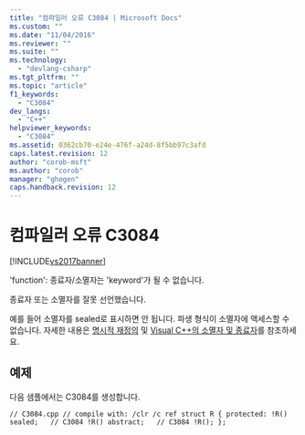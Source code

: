 ```yaml
---
title: "컴파일러 오류 C3084 | Microsoft Docs"
ms.custom: ""
ms.date: "11/04/2016"
ms.reviewer: ""
ms.suite: ""
ms.technology: 
  - "devlang-csharp"
ms.tgt_pltfrm: ""
ms.topic: "article"
f1_keywords: 
  - "C3084"
dev_langs: 
  - "C++"
helpviewer_keywords: 
  - "C3084"
ms.assetid: 0362cb70-e24e-476f-a24d-8f5bb97c3afd
caps.latest.revision: 12
author: "corob-msft"
ms.author: "corob"
manager: "ghogen"
caps.handback.revision: 12
---
```

# 컴파일러 오류 C3084
[!INCLUDE[vs2017banner](../../assembler/inline/includes/vs2017banner.md)]

'function': 종료자\/소멸자는 'keyword'가 될 수 없습니다.  
  
 종료자 또는 소멸자를 잘못 선언했습니다.  
  
 예를 들어 소멸자를 sealed로 표시하면 안 됩니다.  파생 형식이 소멸자에 액세스할 수 없습니다.  자세한 내용은 [명시적 재정의](../../windows/explicit-overrides-cpp-component-extensions.md) 및 [Visual C\+\+의 소멸자 및 종료자](../../misc/destructors-and-finalizers-in-visual-cpp.md)를 참조하세요.  
  
## 예제  
 다음 샘플에서는 C3084를 생성합니다.  
  
```  
// C3084.cpp // compile with: /clr /c ref struct R { protected: !R() sealed;   // C3084 !R() abstract;   // C3084 !R(); };  
```